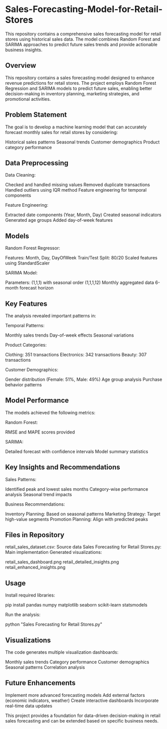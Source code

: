 # Sales-Forecasting-Model-for-Retail-Stores
This repository contains a comprehensive sales forecasting model for retail stores using historical sales data. The model combines Random Forest and SARIMA approaches to predict future sales trends and provide actionable business insights.
## Overview
This repository contains a sales forecasting model designed to enhance revenue predictions for retail stores. The project employs Random Forest Regression and SARIMA models to predict future sales, enabling better decision-making in inventory planning, marketing strategies, and promotional activities.
## Problem Statement
The goal is to develop a machine learning model that can accurately forecast monthly sales for retail stores by considering:

Historical sales patterns
Seasonal trends
Customer demographics
Product category performance
## Data Preprocessing
Data Cleaning:

Checked and handled missing values
Removed duplicate transactions
Handled outliers using IQR method
Feature engineering for temporal components


Feature Engineering:

Extracted date components (Year, Month, Day)
Created seasonal indicators
Generated age groups
Added day-of-week features
## Models
Random Forest Regressor:

Features: Month, Day, DayOfWeek
Train/Test Split: 80/20
Scaled features using StandardScaler


SARIMA Model:

Parameters: (1,1,1) with seasonal order (1,1,1,12)
Monthly aggregated data
6-month forecast horizon
## Key Features
The analysis revealed important patterns in:

Temporal Patterns:

Monthly sales trends
Day-of-week effects
Seasonal variations


Product Categories:

Clothing: 351 transactions
Electronics: 342 transactions
Beauty: 307 transactions


Customer Demographics:

Gender distribution (Female: 51%, Male: 49%)
Age group analysis
Purchase behavior patterns
## Model Performance
The models achieved the following metrics:

Random Forest:

RMSE and MAPE scores provided


SARIMA:

Detailed forecast with confidence intervals
Model summary statistics
## Key Insights and Recommendations
Sales Patterns:

Identified peak and lowest sales months
Category-wise performance analysis
Seasonal trend impacts


Business Recommendations:

Inventory Planning: Based on seasonal patterns
Marketing Strategy: Target high-value segments
Promotion Planning: Align with predicted peaks
## Files in Repository
retail_sales_dataset.csv: Source data
Sales Forecasting for Retail Stores.py: Main implementation
Generated visualizations:

retail_sales_dashboard.png
retail_detailed_insights.png
retail_enhanced_insights.png
## Usage
Install required libraries:

pip install pandas numpy matplotlib seaborn scikit-learn statsmodels

Run the analysis:

python "Sales Forecasting for Retail Stores.py"

## Visualizations
The code generates multiple visualization dashboards:

Monthly sales trends
Category performance
Customer demographics
Seasonal patterns
Correlation analysis
## Future Enhancements
Implement more advanced forecasting models
Add external factors (economic indicators, weather)
Create interactive dashboards
Incorporate real-time data updates

This project provides a foundation for data-driven decision-making in retail sales forecasting and can be extended based on specific business needs.
